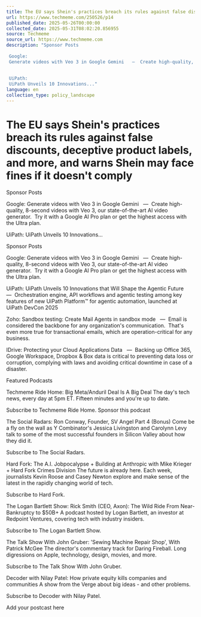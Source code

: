```yaml
---
title: The EU says Shein's practices breach its rules against false discounts, deceptive product labels, and more, and warns Shein may face fines if it doesn't comply
url: https://www.techmeme.com/250526/p14
published_date: 2025-05-26T00:00:00
collected_date: 2025-05-31T08:02:20.856955
source: Techmeme
source_url: https://www.techmeme.com
description: "Sponsor Posts 
 
 Google: 
 Generate videos with Veo 3 in Google Gemini   —  Create high-quality, 8-second videos with Veo 3, our state-of-the-art AI video generator.  Try it with a Google AI Pro plan or get the highest access with the Ultra plan. 
 
 
 UiPath: 
 UiPath Unveils 10 Innovations..."
language: en
collection_type: policy_landscape
---
```


# The EU says Shein's practices breach its rules against false discounts, deceptive product labels, and more, and warns Shein may face fines if it doesn't comply

Sponsor Posts 
 
 Google: 
 Generate videos with Veo 3 in Google Gemini   —  Create high-quality, 8-second videos with Veo 3, our state-of-the-art AI video generator.  Try it with a Google AI Pro plan or get the highest access with the Ultra plan. 
 
 
 UiPath: 
 UiPath Unveils 10 Innovations...

Sponsor Posts 
 
 Google: 
 Generate videos with Veo 3 in Google Gemini   —  Create high-quality, 8-second videos with Veo 3, our state-of-the-art AI video generator.  Try it with a Google AI Pro plan or get the highest access with the Ultra plan.

UiPath: 
 UiPath Unveils 10 Innovations that Will Shape the Agentic Future   —  Orchestration engine, API workflows and agentic testing among key features of new UiPath Platform™ for agentic automation, launched at UiPath DevCon 2025

Zoho: 
 Sandbox testing: Create Mail Agents in sandbox mode   —  Email is considered the backbone for any organization's communication.  That's even more true for transactional emails, which are operation-critical for any business.

IDrive: 
 Protecting your Cloud Applications Data   —  Backing up Office 365, Google Workspace, Dropbox &amp; Box data is critical to preventing data loss or corruption, complying with laws and avoiding critical downtime in case of a disaster.

Featured Podcasts 
 
 Techmeme Ride Home: 
 Big Meta/Anduril Deal Is A Big Deal The day's tech news, every day at 5pm ET. Fifteen minutes and you're up to date. 
 
Subscribe to Techmeme Ride Home.
 Sponsor this podcast

The Social Radars: 
 Ron Conway, Founder, SV Angel Part 4 (Bonus) Come be a fly on the wall as Y Combinator's Jessica Livingston and Carolynn Levy talk to some of the most successful founders in Silicon Valley about how they did it. 
 
Subscribe to The Social Radars.

Hard Fork: 
 The A.I. Jobpocalypse + Building at Anthropic with Mike Krieger + Hard Fork Crimes Division The future is already here. Each week, journalists Kevin Roose and Casey Newton explore and make sense of the latest in the rapidly changing world of tech. 
 
Subscribe to Hard Fork.

The Logan Bartlett Show: 
 Rick Smith (CEO, Axon): The Wild Ride From Near-Bankruptcy to $50B+ A podcast hosted by Logan Bartlett, an investor at Redpoint Ventures, covering tech with industry insiders. 
 
Subscribe to The Logan Bartlett Show.

The Talk Show With John Gruber: 
 'Sewing Machine Repair Shop', With Patrick McGee The director's commentary track for Daring Fireball. Long digressions on Apple, technology, design, movies, and more. 
 
Subscribe to The Talk Show With John Gruber.

Decoder with Nilay Patel: 
 How private equity kills companies and communities A show from the Verge about big ideas - and other problems. 
 
Subscribe to Decoder with Nilay Patel.

Add your postcast here